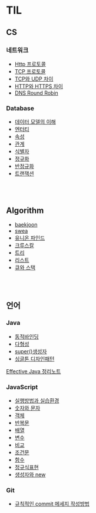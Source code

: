 # TIL

## CS

### 네트워크

- [Http 프로토콜](https://github.com/gandi0330/TIL/blob/main/Network/Http%20Protocol.md)
- [TCP 프로토콜](https://github.com/gandi0330/TIL/blob/main/Network/TCP%203-way-handshake%2C%204-way-handshake.md)
- [TCP와 UDP 차이](https://github.com/gandi0330/TIL/blob/main/Network/TCP%EC%99%80%20UDP%20%EC%B0%A8%EC%9D%B4.md)
- [HTTP와 HTTPS 차이](https://github.com/gandi0330/TIL/blob/main/Network/HTTP%EC%99%80%20HTTPS%EC%9D%98%20%EC%B0%A8%EC%9D%B4%EC%A0%90.md)
- [DNS Round Robin](https://github.com/gandi0330/TIL/blob/main/Network/DNS%20Round%20Robin%20%EA%B0%9C%EB%85%90%EA%B3%BC%20%EC%9E%A5%EB%8B%A8%EC%A0%90.md)

### Database
- [데이터 모델의 이해](https://github.com/gandi0330/TIL/blob/main/Database/%EB%8D%B0%EC%9D%B4%ED%84%B0%20%EB%AA%A8%EB%8D%B8%EC%9D%98%20%EC%9D%B4%ED%95%B4.md)
- [엔터티](https://github.com/gandi0330/TIL/blob/main/Database/%EC%97%94%ED%84%B0%ED%8B%B0.md)
- [속성](https://github.com/gandi0330/TIL/blob/main/Database/%EC%86%8D%EC%84%B1.md)
- [관계](https://github.com/gandi0330/TIL/blob/main/Database/%EA%B4%80%EA%B3%84.md)
- [식별자](https://github.com/gandi0330/TIL/blob/main/Database/%EC%8B%9D%EB%B3%84%EC%9E%90.md)
- [정규화](https://github.com/gandi0330/TIL/blob/main/Database/%EC%A0%95%EA%B7%9C%ED%99%94.md)
- [반정규화](https://github.com/gandi0330/TIL/blob/main/Database/%EB%B0%98%EC%A0%95%EA%B7%9C%ED%99%94.md)
- [트랜잭션](https://github.com/gandi0330/TIL/blob/main/Database/%ED%8A%B8%EB%9E%9C%EC%9E%AD%EC%85%98.md)

<br>
<br>

##  Algorithm
- [baekjoon](https://github.com/gandi0330/TIL/tree/main/Algorithm/Baekjoon)
- [swea](https://github.com/gandi0330/TIL/tree/main/Algorithm/SWEA)
- [유니온 파인드](https://github.com/gandi0330/TIL/blob/main/Algorithm/Data%20Structure/%EC%9C%A0%EB%8B%88%EC%98%A8%20%ED%8C%8C%EC%9D%B8%EB%93%9C.md)
- [크루스칼](https://github.com/gandi0330/TIL/blob/main/Algorithm/Data%20Structure/%ED%81%AC%EB%A3%A8%EC%8A%A4%EC%B9%BC.md)
- [트리](https://github.com/gandi0330/TIL/blob/main/Algorithm/Data%20Structure/%ED%8A%B8%EB%A6%AC.md)
- [리스트](https://github.com/gandi0330/TIL/blob/main/Algorithm/Data%20Structure/%EB%A6%AC%EC%8A%A4%ED%8A%B8.md)
- [큐와 스택](https://github.com/gandi0330/TIL/blob/main/Algorithm/Data%20Structure/%ED%81%90%EC%99%80%20%EC%8A%A4%ED%83%9D.md)

<br>
<br>

## 언어

### Java
- [동적바인딩](https://github.com/gandi0330/TIL/blob/main/Java/%EB%8F%99%EC%A0%81%EB%B0%94%EC%9D%B8%EB%94%A9.md)
- [다형성](https://github.com/gandi0330/TIL/blob/main/Java/%EB%8B%A4%ED%98%95%EC%84%B1.md)
- [super()생성자](https://github.com/gandi0330/TIL/blob/main/Java/super()%20%EC%83%9D%EC%84%B1%EC%9E%90.md)
- [싱글톤 디자인패턴](https://github.com/gandi0330/TIL/blob/main/Java/Singleton%20%EB%94%94%EC%9E%90%EC%9D%B8%20%ED%8C%A8%ED%84%B4.md)

[Effective Java 정리노트](https://github.com/gandi0330/Effective-Java-3E-Readingnotes)

### JavaScript
- [실행방법과 실습환경](https://github.com/gandi0330/TIL/blob/main/JavaScript/%EC%83%9D%ED%99%9C%EC%BD%94%EB%94%A9/%EC%8B%A4%ED%96%89%EB%B0%A9%EB%B2%95%EA%B3%BC%20%EC%8B%A4%EC%8A%B5%ED%99%98%EA%B2%BD.md)
- [숫자와 문자](https://github.com/gandi0330/TIL/blob/main/JavaScript/%EC%83%9D%ED%99%9C%EC%BD%94%EB%94%A9/%EC%88%AB%EC%9E%90%EC%99%80%20%EB%AC%B8%EC%9E%90.md)
- [객체](https://github.com/gandi0330/TIL/blob/main/JavaScript/%EC%83%9D%ED%99%9C%EC%BD%94%EB%94%A9/%EA%B0%9D%EC%B2%B4.md)
- [반복문](https://github.com/gandi0330/TIL/blob/main/JavaScript/%EC%83%9D%ED%99%9C%EC%BD%94%EB%94%A9/%EB%B0%98%EB%B3%B5%EB%AC%B8.md)
- [배열](https://github.com/gandi0330/TIL/blob/main/JavaScript/%EC%83%9D%ED%99%9C%EC%BD%94%EB%94%A9/%EB%B0%B0%EC%97%B4.md)
- [변수](https://github.com/gandi0330/TIL/blob/main/JavaScript/%EC%83%9D%ED%99%9C%EC%BD%94%EB%94%A9/%EB%B3%80%EC%88%98.md)
- [비교](https://github.com/gandi0330/TIL/blob/main/JavaScript/%EC%83%9D%ED%99%9C%EC%BD%94%EB%94%A9/%EB%B9%84%EA%B5%90.md)
- [조건문](https://github.com/gandi0330/TIL/blob/main/JavaScript/%EC%83%9D%ED%99%9C%EC%BD%94%EB%94%A9/%EC%A1%B0%EA%B1%B4%EB%AC%B8.md)
- [함수](https://github.com/gandi0330/TIL/blob/main/JavaScript/%EC%83%9D%ED%99%9C%EC%BD%94%EB%94%A9/%ED%95%A8%EC%88%98.md)
- [정규식표현](https://github.com/gandi0330/TIL/blob/main/JavaScript/%EC%83%9D%ED%99%9C%EC%BD%94%EB%94%A9/%EC%A0%95%EA%B7%9C%EC%8B%9D%ED%91%9C%ED%98%84.md)
- [생성자와 new](https://github.com/gandi0330/TIL/blob/main/JavaScript/%EC%83%9D%ED%99%9C%EC%BD%94%EB%94%A9/%EC%83%9D%EC%84%B1%EC%9E%90%EC%99%80%20new.md)


### Git
- [규칙적인 commit 메세지 작성방법](https://github.com/gandi0330/TIL/blob/main/Git/%EA%B7%9C%EC%B9%99%EC%A0%81%EC%9D%B8%20commit%20%EB%A9%94%EC%84%B8%EC%A7%80%20%EC%9E%91%EC%84%B1%EB%B0%A9%EB%B2%95.md)
